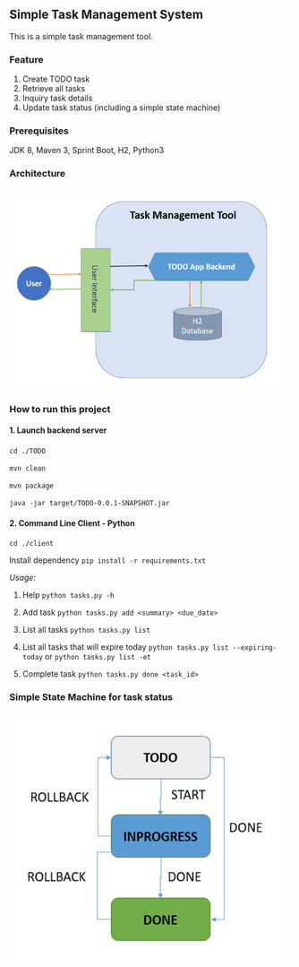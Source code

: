 ## Simple Task Management System
This is a simple task management tool.

### Feature
1. Create TODO task
2. Retrieve all tasks
3. Inquiry task details
4. Update task status (including a simple state machine)

### Prerequisites
JDK 8, Maven 3, Sprint Boot, H2, Python3

### Architecture
![img.png](architecture.png)

### How to run this project
#### 1. Launch backend server
`cd ./TODO`

`mvn clean`

`mvn package`

`java -jar target/TODO-0.0.1-SNAPSHOT.jar`

#### 2. Command Line Client - Python
`cd ./client`

Install dependency
`pip install -r requirements.txt`

*Usage:*
1. Help
`python tasks.py -h`

2. Add task
`python tasks.py add <summary> <due_date>`

3. List all tasks
`python tasks.py list`

4. List all tasks that will expire today
`python tasks.py list --expiring-today`
or
`python tasks.py list -et`

5. Complete task
`python tasks.py done <task_id>`




### Simple State Machine for task status
![img_1.png](simple_sm.png)

